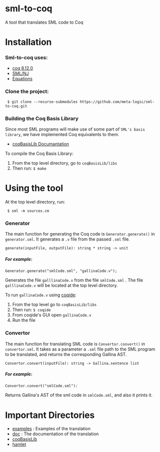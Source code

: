 # sml-to-coq
A tool that translates SML code to Coq

# Installation
### Sml-to-coq uses:
- [coq 8.12.0](https://coq.inria.fr/download)
- [SML/NJ](https://www.smlnj.org/)
- [Equations](https://github.com/mattam82/Coq-Equations)

### Clone the project:
```
 $ git clone --recurse-submodules https://github.com/meta-logic/sml-to-coq.git
```
### Building the Coq Basis Library
Since most SML programs will make use of some part of `SML's basis library`, we have implemented Coq equivalents to them.
- [coqBasisLib Documantation](https://github.com/meta-logic/sml-to-coq/tree/sml-to-coq-with-hamlet/coqBasisLib/doc)

To compile the Coq Basis Library:
1. From the top level directory, go to `coqBasisLib/libs` 
2. Then run: ``` $ make ```

# Using the tool
At the top level directory, run:
```
 $ sml -m sources.cm
```

### Generator
The main function for generating the Coq code is `Generator.generate()` in `generator.sml`. It generates a `.v` file from the passed `.sml` file.
``` 
generate(inputFile, outputFile): string * string -> unit
```


##### For example:
```
Generator.generate("smlCode.sml", "gallinaCode.v"); 
```
Generates the file `galllinaCode.v` from the file `smlCode.sml` . The file  `galllinaCode.v` will be located at the top level directory.

To run `gallinaCode.v` using [coqide](https://coq.inria.fr/download):
1. From the top level go to `coqBasisLib/libs`
2. Then run: ``` $ coqide ```
3. From coqide's GUI open `gallinaCode.v`
4. Run the file

### Convertor
The main function for translating SML code is `Convertor.convert()` in `convertor.sml`. It takes as a parameter a `.sml` file path to the SML program to be translated, and returns the corresponding Gallina AST. 
```
Convertor.convert(inputFile): string -> Gallina.sentence list
```

##### For example:

```
Convertor.convert("smlCode.sml"): 
```
Returns Gallina's AST of the sml code in `smlCode.sml`, and also it prints it.


# Important Directories
- [examples](https://github.com/meta-logic/sml-to-coq/tree/sml-to-coq-with-hamlet/examples) : Examples of the translation
- [doc](https://github.com/meta-logic/sml-to-coq/tree/sml-to-coq-with-hamlet/doc) : The documentation of the translation
- [coqBasisLib](https://github.com/meta-logic/sml-to-coq/tree/sml-to-coq-with-hamlet/coqBasisLib)
- [hamlet](https://github.com/meta-logic/hamlet/tree/836f39ac50121640720be4f642fe2adcfbdac686)

